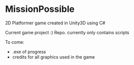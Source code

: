 # MissionPossible
2D Platformer game created in Unity3D using C#


Current game project :)
Repo. currently only contains scripts

To come:
* .exe of progress
* credits for all graphics used in the game
